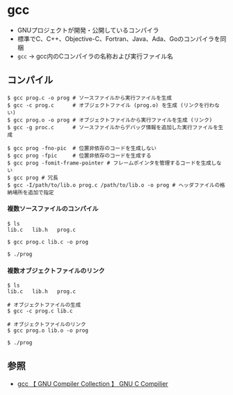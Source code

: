 # gcc
- GNUプロジェクトが開発・公開しているコンパイラ
- 標準でC、C++、Objective-C、Fortran、Java、Ada、Goのコンパイラを同梱
- `gcc` -> gcc内のCコンパイラの名称および実行ファイル名

## コンパイル
```
$ gcc prog.c -o prog # ソースファイルから実行ファイルを生成
$ gcc -c prog.c      # オブジェクトファイル (prog.o) を生成 (リンクを行わない)
$ gcc prog.o -o prog # オブジェクトファイルから実行ファイルを生成 (リンク)
$ gcc -g proc.c      # ソースファイルからデバッグ情報を追加した実行ファイルを生成

$ gcc prog -fno-pic  # 位置非依存のコードを生成しない
$ gcc prog -fpic     # 位置非依存のコードを生成する
$ gcc prog -fomit-frame-pointer # フレームポインタを管理するコードを生成しない
$ gcc prog # 冗長
$ gcc -I/path/to/lib.o prog.c /path/to/lib.o -o prog # ヘッダファイルの格納場所を追加で指定
```

#### 複数ソースファイルのコンパイル
```
$ ls
lib.c   lib.h   prog.c

$ gcc prog.c lib.c -o prog

$ ./prog
```

#### 複数オブジェクトファイルのリンク
```
$ ls
lib.c   lib.h   prog.c

# オブジェクトファイルの生成
$ gcc -c prog.c lib.c

# オブジェクトファイルのリンク
$ gcc prog.o lib.o -o prog

$ ./prog
```
## 参照
- [gcc  【 GNU Compiler Collection 】  GNU C Compilier](http://e-words.jp/w/gcc.html)
